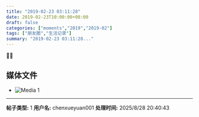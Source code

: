 ```yaml
---
title: "2019-02-23 03:11:28"
date: 2019-02-23T10:00:00+08:00
draft: false
categories: ["moments","2019","2019-02"]
tags: ["朋友圈","生活记录"]
summary: "2019-02-23 03:11:28..."
---
```


🍻🍻

## 媒体文件

- ![Media 1](/Moments/photos/2019-02-23/201902230311280.jpg)

---

**帖子类型:** 1
**用户名:** chenxueyuan001
**处理时间:** 2025/8/28 20:40:43